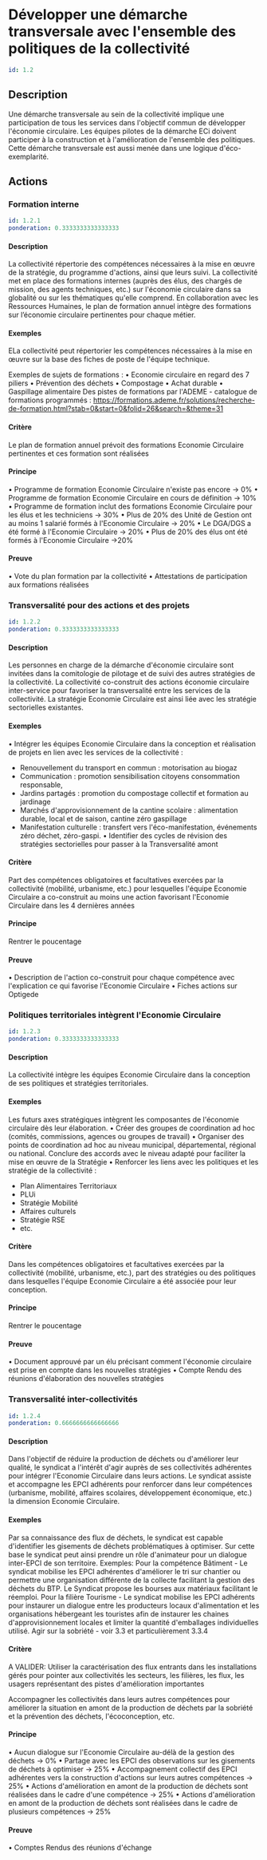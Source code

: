 # Développer une démarche transversale avec l'ensemble des politiques de la collectivité
```yaml
id: 1.2
```
## Description
Une démarche transversale au sein de la collectivité implique une participation de tous les services dans l'objectif commun de développer l'économie circulaire.
Les équipes pilotes de la démarche ECi doivent participer à la construction et à l'amélioration de l'ensemble des politiques.
Cette démarche transversale est aussi menée dans une logique d'éco-exemplarité.

## Actions
### Formation interne
```yaml
id: 1.2.1
ponderation: 0.3333333333333333
```
#### Description
La collectivité répertorie des compétences nécessaires à la mise en œuvre de la stratégie, du programme d'actions, ainsi que leurs suivi. 
La collectivité met en place des formations internes (auprès des élus, des chargés de mission, des agents techniques, etc.) sur l'économie circulaire dans sa globalité ou sur les thématiques qu'elle comprend.
En collaboration avec les Ressources Humaines, le plan de formation annuel intègre des formations sur l’économie circulaire pertinentes pour chaque métier.

#### Exemples
ELa collectivité peut répertorier les compétences nécessaires à la mise en œuvre sur la base des fiches de poste de l'équipe technique.

Exemples de sujets de formations :
• Economie circulaire en regard des 7 piliers
• Prévention des déchets
• Compostage
• Achat durable
• Gaspillage alimentaire
Des pistes de formations par l'ADEME - catalogue de formations programmés : https://formations.ademe.fr/solutions/recherche-de-formation.html?stab=0&start=0&folid=26&search=&theme=31

#### Critère
Le plan de formation annuel prévoit des formations Economie Circulaire pertinentes et ces formation sont réalisées

#### Principe
• Programme de formation Economie Circulaire n'existe pas encore → 0%
• Programme de formation Economie Circulaire en cours de définition → 10%
• Programme de formation inclut des formations Economie Circulaire pour les élus et les techniciens → 30%
• Plus de 20% des Unité de Gestion ont au moins 1 salarié formés à l'Economie Circulaire → 20%
• Le DGA/DGS a été formé à l'Economie Circulaire → 20%
• Plus de 20% des élus ont été formés à l'Economie Circulaire →20%

#### Preuve
• Vote du plan formation par la collectivité
• Attestations de participation aux formations réalisées


### Transversalité pour des actions et des projets
```yaml
id: 1.2.2
ponderation: 0.3333333333333333
```
#### Description
Les personnes en charge de la démarche d'économie circulaire sont invitées dans la comitologie de pilotage et de suivi des autres stratégies de la collectivité.
La collectivité co-construit des actions économie circulaire inter-service pour favoriser la transversalité entre les services de la collectivité.
La stratégie Economie Circulaire est ainsi liée avec les stratégie sectorielles existantes.

#### Exemples
• Intégrer les équipes Economie Circulaire dans la conception et réalisation de projets en lien avec les services de la collectivité :
-  Renouvellement du transport en commun : motorisation au biogaz
-  Communication :  promotion sensibilisation citoyens consommation responsable, 
-  Jardins partagés : promotion du compostage collectif et formation au jardinage
-  Marchés d'approvisionnement de la cantine scolaire : alimentation durable, local et de saison, cantine zéro gaspillage
-  Manifestation culturelle : transfert vers l'éco-manifestation, événements zéro déchet, zéro-gaspi.
• Identifier des cycles de révision des stratégies sectorielles pour passer à la Transversalité amont

#### Critère
Part des compétences obligatoires et facultatives exercées par la collectivité (mobilité, urbanisme, etc.) pour lesquelles l'équipe Economie Circulaire a co-construit au moins une action favorisant  l'Economie Circulaire dans les 4 dernières années

#### Principe
Rentrer le poucentage

#### Preuve
• Description de l'action co-construit pour chaque compétence avec l'explication ce qui favorise l'Economie Circulaire
• Fiches actions sur Optigede


### Politiques territoriales intègrent l'Economie Circulaire
```yaml
id: 1.2.3
ponderation: 0.3333333333333333
```
#### Description
La collectivité intègre les équipes Economie Circulaire dans la conception de ses politiques et stratégies territoriales.

#### Exemples
Les futurs axes stratégiques intègrent les composantes de l'économie circulaire dès leur élaboration.
•  Créer des groupes de coordination ad hoc (comités, commissions, agences ou groupes de travail)
• Organiser des points de coordination ad hoc au niveau municipal, départemental, régional ou national. Conclure des accords avec le niveau adapté pour faciliter la mise en œuvre de la Stratégie
• Renforcer les liens avec les politiques et les stratégie de la collectivité :
- Plan Alimentaires Territoriaux
- PLUi
- Stratégie Mobilité
- Affaires culturels
- Stratégie RSE
- etc.

#### Critère
Dans les compétences obligatoires et facultatives exercées par la collectivité (mobilité, urbanisme, etc.), part des stratégies ou des politiques dans lesquelles l'équipe Economie Circulaire a été associée pour leur conception.

#### Principe
Rentrer le poucentage

#### Preuve
• Document approuvé par un élu précisant comment l'économie circulaire est prise en compte dans les nouvelles stratégies
• Compte Rendu  des réunions d'élaboration des nouvelles stratégies


### Transversalité inter-collectivités
```yaml
id: 1.2.4
ponderation: 0.6666666666666666
```
#### Description
Dans l'objectif de réduire la production de déchets ou d'améliorer leur qualité, le syndicat a l'intérêt d'agir auprès de ses collectivités adhérentes pour intégrer l'Economie Circulaire dans leurs actions.
Le syndicat assiste et accompagne les EPCI adhérents pour renforcer dans leur compétences (urbanisme, mobilité, affaires scolaires, développement économique, etc.) la dimension Economie Circulaire.

#### Exemples
Par sa connaissance des flux de déchets, le syndicat est capable d'identifier les gisements de déchets problématiques à optimiser. Sur cette base le syndicat peut ainsi prendre un rôle d'animateur pour un dialogue inter-EPCI de son territoire.
Exemples:
Pour la compétence Bâtiment - Le syndicat mobilise les EPCI adhérentes d'améliorer le tri sur chantier ou permettre une organisation différente de la collecte facilitant la gestion des déchets du BTP. Le Syndicat propose les bourses aux matériaux facilitant le réemploi.
Pour la filière Tourisme - Le syndicat mobilise les EPCI adhérents pour instaurer un dialogue entre les producteurs locaux d'alimentation et les organisations hébergeant les touristes afin de instaurer les chaines d'approvisionnement locales et limiter la quantité d'emballages individuelles utilisé.
Agir sur la sobriété - voir 3.3 et particulièrement 3.3.4

#### Critère
A VALIDER: 
Utiliser la caractérisation des flux entrants dans les installations gérés pour pointer aux collectivités les secteurs, les filières, les flux, les usagers représentant des pistes d'amélioration importantes 

Accompagner les collectivités dans leurs autres compétences pour améliorer la situation en amont de la production de déchets par la sobriété et la prévention des déchets, l'écoconception, etc.

#### Principe
• Aucun dialogue sur l'Economie Circulaire au-délà de la gestion des déchets →  0%
• Partage avec les EPCI des observations sur les gisements de déchets à optimiser → 25%
• Accompagnement collectif des EPCI adhérentes vers la construction d'actions sur leurs autres compétences → 25%
• Actions d'amélioration en amont de la production de déchets sont réalisées dans le cadre d'une compétence → 25%
• Actions d'amélioration en amont de la production de déchets sont réalisées dans le cadre de plusieurs compétences → 25%

#### Preuve
• Comptes Rendus des réunions d'échange


